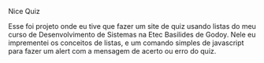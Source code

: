 Nice Quiz

Esse foi projeto onde eu tive que fazer um site de quiz usando listas do meu curso de Desenvolvimento de Sistemas na Etec Basilides de Godoy.
Nele eu imprementei os conceitos de listas, e um comando simples de javascript para fazer um alert com a mensagem de acerto ou erro do quiz.
